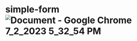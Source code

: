 # simple-form![Document - Google Chrome 7_2_2023 5_32_54 PM](https://github.com/ishola10/simple-form/assets/118816759/ca01171f-f65a-4d73-8091-b8ce692f1ba3)
